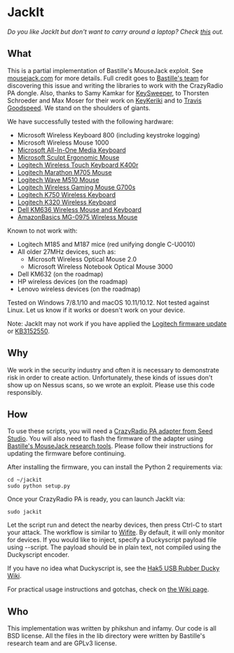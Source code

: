 # JackIt

_Do you like JackIt but don't want to carry around a laptop? Check [this](https://github.com/phikshun/uC_mousejack) out._

## What

This is a partial implementation of Bastille's MouseJack exploit. See [mousejack.com](https://www.mousejack.com) for more details. Full credit goes to [Bastille's team](https://www.bastille.net/meet-mousejack-researchers) for discovering this issue and writing the libraries to work with the CrazyRadio PA dongle. Also, thanks to Samy Kamkar for [KeySweeper](http://samy.pl/keysweeper/), to Thorsten Schroeder and Max Moser for their work on [KeyKeriki](http://www.remote-exploit.org/articles/keykeriki_v2_0__8211_2_4ghz/) and to [Travis Goodspeed](http://travisgoodspeed.blogspot.ca/2011/02/promiscuity-is-nrf24l01s-duty.html). We stand on the shoulders of giants.

We have successfully tested with the following hardware:
- Microsoft Wireless Keyboard 800 (including keystroke logging)
- Microsoft Wireless Mouse 1000
- [Microsoft All-In-One Media Keyboard](https://www.microsoft.com/accessories/en-ca/products/keyboards/all-in-one-media-keyboard/n9z-00002)
- [Microsoft Sculpt Ergonomic Mouse](https://www.microsoft.com/accessories/en-ca/products/mice/sculpt-ergonomic-mouse/l6v-00002)
- [Logitech Wireless Touch Keyboard K400r](http://www.logitech.com/en-ca/product/wireless-touch-keyboard-k400r)
- [Logitech Marathon M705 Mouse](http://www.logitech.com/en-us/product/marathon-mouse-m705)
- [Logitech Wave M510 Mouse](http://www.logitech.com/en-ca/product/wireless-mouse-m510)
- [Logitech Wireless Gaming Mouse G700s](http://gaming.logitech.com/en-ca/product/g700s-rechargeable-wireless-gaming-mouse)
- [Logitech K750 Wireless Keyboard](https://www.logitech.com/en-ca/product/k750-keyboard)
- [Logitech K320 Wireless Keyboard](http://support.logitech.com/en_us/product/wireless-keyboard-k320)
- [Dell KM636 Wireless Mouse and Keyboard](http://www.dell.com/en-us/shop/dell-wireless-keyboard-and-mouse-km636-black/apd/580-adty/pc-accessories)
- [AmazonBasics MG-0975 Wireless Mouse](https://www.amazon.com/AmazonBasics-Wireless-Mouse-Receiver-MGR0975/dp/B005EJH6Z4)

Known to not work with:
- Logitech M185 and M187 mice (red unifying dongle C-U0010)
- All older 27MHz devices, such as:
  - Microsoft Wireless Optical Mouse 2.0
  - Microsoft Wireless Notebook Optical Mouse 3000
- Dell KM632 (on the roadmap)
- HP wireless devices (on the roadmap)
- Lenovo wireless devices (on the roadmap)

Tested on Windows 7/8.1/10 and macOS 10.11/10.12. Not tested against Linux. Let us know if it works or doesn't work on your device.

Note: JackIt may not work if you have applied the [Logitech firmware update](http://forums.logitech.com/t5/Mice-and-Pointing-Devices/Logitech-Response-to-Unifying-Receiver-Research-Findings/td-p/1493878) or [KB3152550](https://support.microsoft.com/en-us/kb/3152550).

## Why

We work in the security industry and often it is necessary to demonstrate risk in order to create action. Unfortunately, these kinds of issues don't show up on Nessus scans, so we wrote an exploit. Please use this code responsibly.

## How

To use these scripts, you will need a [CrazyRadio PA adapter from Seed Studio](https://www.seeedstudio.com/item_detail.html?p_id=2104). You will also need to flash the firmware of the adapter using [Bastille's MouseJack research tools](https://github.com/RFStorm/mousejack). Please follow their instructions for updating the firmware before continuing.

After installing the firmware, you can install the Python 2 requirements via:

```
cd ~/jackit
sudo python setup.py
```

Once your CrazyRadio PA is ready, you can launch JackIt via:

```
sudo jackit
```

Let the script run and detect the nearby devices, then press Ctrl-C to start your attack. The workflow is similar to [Wifite](https://github.com/derv82/wifite). By default, it will only monitor for devices. If you would like to inject, specify a Duckyscript payload file using --script. The payload should be in plain text, not compiled using the Duckyscript encoder.

If you have no idea what Duckyscript is, see the [Hak5 USB Rubber Ducky Wiki](https://github.com/hak5darren/USB-Rubber-Ducky/wiki/Duckyscript).

For practical usage instructions and gotchas, check on [the Wiki page](https://github.com/phikshun/jackit/wiki).

## Who

This implementation was written by phikshun and infamy. Our code is all BSD license. All the files in the lib directory were written by Bastille's research team and are GPLv3 license.
